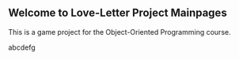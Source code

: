 ## Welcome to Love-Letter Project Mainpages

This is a game project for the Object-Oriented Programming course.

abcdefg
